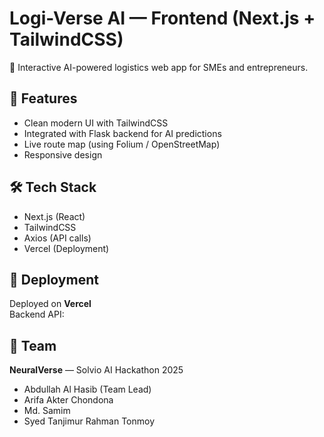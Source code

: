 # Logi-Verse AI — Frontend (Next.js + TailwindCSS)

🚚 Interactive AI-powered logistics web app for SMEs and entrepreneurs.

## 🧠 Features
- Clean modern UI with TailwindCSS
- Integrated with Flask backend for AI predictions
- Live route map (using Folium / OpenStreetMap)
- Responsive design

## 🛠️ Tech Stack
- Next.js (React)
- TailwindCSS
- Axios (API calls)
- Vercel (Deployment)

## 🚀 Deployment
Deployed on **Vercel**  
Backend API:

## 👥 Team
**NeuralVerse** — Solvio AI Hackathon 2025  
- Abdullah Al Hasib (Team Lead)  
- Arifa Akter Chondona  
- Md. Samim  
- Syed Tanjimur Rahman Tonmoy
